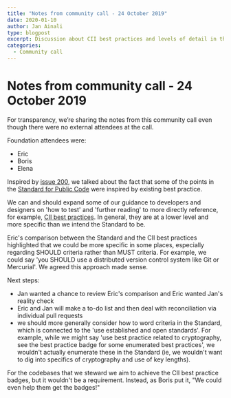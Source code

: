 ```yaml
---
title: "Notes from community call - 24 October 2019"
date: 2020-01-10
author: Jan Ainali
type: blogpost
excerpt: Discussion about CII best practices and levels of detail in the Standard for Public Code
categories:
  - Community call
---
```


# Notes from community call - 24 October 2019

For transparency, we’re sharing the notes from this community call even though there were no external attendees at the call.

Foundation attendees were:
- Eric
- Boris
- Elena

Inspired by [issue 200](https://github.com/publiccodenet/standard/issues/200), we talked about the fact that some of the points in the [Standard for Public Code](https://standard.publiccode.net) were inspired by existing best practice.

We can and should expand some of our guidance to developers and designers on 'how to test' and 'further reading' to more directly reference, for example, [CII best practices](https://bestpractices.coreinfrastructure.org/en). In general, they are at a lower level and more specific than we intend the Standard to be.

Eric's comparison between the Standard and the CII best practices highlighted that we could be more specific in some places, especially regarding SHOULD criteria rather than MUST criteria. For example, we could say 'you SHOULD use a distributed version control system like Git or Mercurial'. We agreed this approach made sense.

Next steps:

* Jan wanted a chance to review Eric's comparison and Eric wanted Jan's reality check
* Eric and Jan will make a to-do list and then deal with reconciliation via individual pull requests
* we should more generally consider how to word criteria in the Standard, which is connected to the 'use established and open standards'. For example, while we might say 'use best practice related to cryptography, see the best practice badge for some enumerated best practices', we wouldn't actually enumerate these in the Standard (ie, we wouldn't want to dig into specifics of cryptography and use of key lengths).

For the codebases that we steward we aim to achieve the CII best practice badges, but it wouldn't be a requirement. Instead, as Boris put it, "We could even help them get the badges!"
